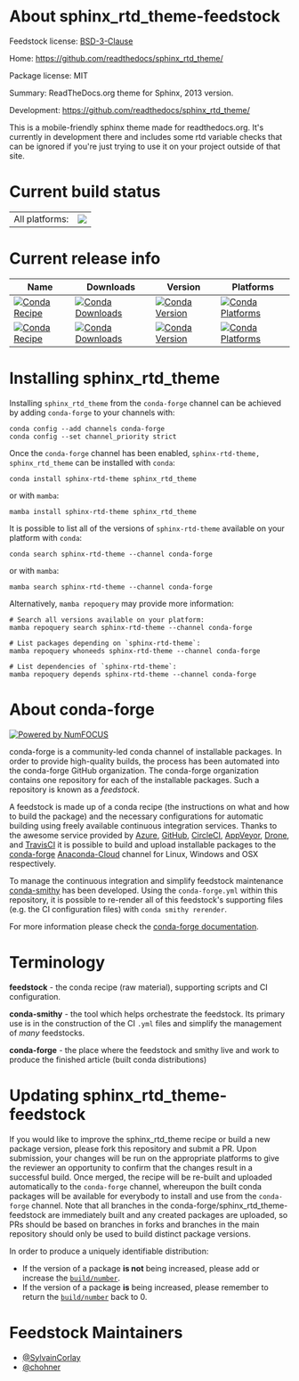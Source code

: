 About sphinx_rtd_theme-feedstock
================================

Feedstock license: [BSD-3-Clause](https://github.com/conda-forge/sphinx_rtd_theme-feedstock/blob/main/LICENSE.txt)

Home: https://github.com/readthedocs/sphinx_rtd_theme/

Package license: MIT

Summary: ReadTheDocs.org theme for Sphinx, 2013 version.

Development: https://github.com/readthedocs/sphinx_rtd_theme/

This is a mobile-friendly sphinx theme made for readthedocs.org. It's currently in
development there and includes some rtd variable checks that can be ignored if you're
just trying to use it on your project outside of that site.


Current build status
====================


<table><tr><td>All platforms:</td>
    <td>
      <a href="https://dev.azure.com/conda-forge/feedstock-builds/_build/latest?definitionId=3563&branchName=main">
        <img src="https://dev.azure.com/conda-forge/feedstock-builds/_apis/build/status/sphinx_rtd_theme-feedstock?branchName=main">
      </a>
    </td>
  </tr>
</table>

Current release info
====================

| Name | Downloads | Version | Platforms |
| --- | --- | --- | --- |
| [![Conda Recipe](https://img.shields.io/badge/recipe-sphinx--rtd--theme-green.svg)](https://anaconda.org/conda-forge/sphinx-rtd-theme) | [![Conda Downloads](https://img.shields.io/conda/dn/conda-forge/sphinx-rtd-theme.svg)](https://anaconda.org/conda-forge/sphinx-rtd-theme) | [![Conda Version](https://img.shields.io/conda/vn/conda-forge/sphinx-rtd-theme.svg)](https://anaconda.org/conda-forge/sphinx-rtd-theme) | [![Conda Platforms](https://img.shields.io/conda/pn/conda-forge/sphinx-rtd-theme.svg)](https://anaconda.org/conda-forge/sphinx-rtd-theme) |
| [![Conda Recipe](https://img.shields.io/badge/recipe-sphinx_rtd_theme-green.svg)](https://anaconda.org/conda-forge/sphinx_rtd_theme) | [![Conda Downloads](https://img.shields.io/conda/dn/conda-forge/sphinx_rtd_theme.svg)](https://anaconda.org/conda-forge/sphinx_rtd_theme) | [![Conda Version](https://img.shields.io/conda/vn/conda-forge/sphinx_rtd_theme.svg)](https://anaconda.org/conda-forge/sphinx_rtd_theme) | [![Conda Platforms](https://img.shields.io/conda/pn/conda-forge/sphinx_rtd_theme.svg)](https://anaconda.org/conda-forge/sphinx_rtd_theme) |

Installing sphinx_rtd_theme
===========================

Installing `sphinx_rtd_theme` from the `conda-forge` channel can be achieved by adding `conda-forge` to your channels with:

```
conda config --add channels conda-forge
conda config --set channel_priority strict
```

Once the `conda-forge` channel has been enabled, `sphinx-rtd-theme, sphinx_rtd_theme` can be installed with `conda`:

```
conda install sphinx-rtd-theme sphinx_rtd_theme
```

or with `mamba`:

```
mamba install sphinx-rtd-theme sphinx_rtd_theme
```

It is possible to list all of the versions of `sphinx-rtd-theme` available on your platform with `conda`:

```
conda search sphinx-rtd-theme --channel conda-forge
```

or with `mamba`:

```
mamba search sphinx-rtd-theme --channel conda-forge
```

Alternatively, `mamba repoquery` may provide more information:

```
# Search all versions available on your platform:
mamba repoquery search sphinx-rtd-theme --channel conda-forge

# List packages depending on `sphinx-rtd-theme`:
mamba repoquery whoneeds sphinx-rtd-theme --channel conda-forge

# List dependencies of `sphinx-rtd-theme`:
mamba repoquery depends sphinx-rtd-theme --channel conda-forge
```


About conda-forge
=================

[![Powered by
NumFOCUS](https://img.shields.io/badge/powered%20by-NumFOCUS-orange.svg?style=flat&colorA=E1523D&colorB=007D8A)](https://numfocus.org)

conda-forge is a community-led conda channel of installable packages.
In order to provide high-quality builds, the process has been automated into the
conda-forge GitHub organization. The conda-forge organization contains one repository
for each of the installable packages. Such a repository is known as a *feedstock*.

A feedstock is made up of a conda recipe (the instructions on what and how to build
the package) and the necessary configurations for automatic building using freely
available continuous integration services. Thanks to the awesome service provided by
[Azure](https://azure.microsoft.com/en-us/services/devops/), [GitHub](https://github.com/),
[CircleCI](https://circleci.com/), [AppVeyor](https://www.appveyor.com/),
[Drone](https://cloud.drone.io/welcome), and [TravisCI](https://travis-ci.com/)
it is possible to build and upload installable packages to the
[conda-forge](https://anaconda.org/conda-forge) [Anaconda-Cloud](https://anaconda.org/)
channel for Linux, Windows and OSX respectively.

To manage the continuous integration and simplify feedstock maintenance
[conda-smithy](https://github.com/conda-forge/conda-smithy) has been developed.
Using the ``conda-forge.yml`` within this repository, it is possible to re-render all of
this feedstock's supporting files (e.g. the CI configuration files) with ``conda smithy rerender``.

For more information please check the [conda-forge documentation](https://conda-forge.org/docs/).

Terminology
===========

**feedstock** - the conda recipe (raw material), supporting scripts and CI configuration.

**conda-smithy** - the tool which helps orchestrate the feedstock.
                   Its primary use is in the construction of the CI ``.yml`` files
                   and simplify the management of *many* feedstocks.

**conda-forge** - the place where the feedstock and smithy live and work to
                  produce the finished article (built conda distributions)


Updating sphinx_rtd_theme-feedstock
===================================

If you would like to improve the sphinx_rtd_theme recipe or build a new
package version, please fork this repository and submit a PR. Upon submission,
your changes will be run on the appropriate platforms to give the reviewer an
opportunity to confirm that the changes result in a successful build. Once
merged, the recipe will be re-built and uploaded automatically to the
`conda-forge` channel, whereupon the built conda packages will be available for
everybody to install and use from the `conda-forge` channel.
Note that all branches in the conda-forge/sphinx_rtd_theme-feedstock are
immediately built and any created packages are uploaded, so PRs should be based
on branches in forks and branches in the main repository should only be used to
build distinct package versions.

In order to produce a uniquely identifiable distribution:
 * If the version of a package **is not** being increased, please add or increase
   the [``build/number``](https://docs.conda.io/projects/conda-build/en/latest/resources/define-metadata.html#build-number-and-string).
 * If the version of a package **is** being increased, please remember to return
   the [``build/number``](https://docs.conda.io/projects/conda-build/en/latest/resources/define-metadata.html#build-number-and-string)
   back to 0.

Feedstock Maintainers
=====================

* [@SylvainCorlay](https://github.com/SylvainCorlay/)
* [@chohner](https://github.com/chohner/)

